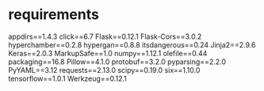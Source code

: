 # requirements
appdirs==1.4.3
click==6.7
Flask==0.12.1
Flask-Cors==3.0.2
hyperchamber==0.2.8
hypergan==0.8.8
itsdangerous==0.24
Jinja2==2.9.6
Keras==2.0.3
MarkupSafe==1.0
numpy==1.12.1
olefile==0.44
packaging==16.8
Pillow==4.1.0
protobuf==3.2.0
pyparsing==2.2.0
PyYAML==3.12
requests==2.13.0
scipy==0.19.0
six==1.10.0
tensorflow==1.0.1
Werkzeug==0.12.1

# 
